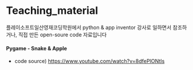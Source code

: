 # Teaching_material
플레이소프트일산영재코딩학원에서 python & app inventor 강사로 일하면서 참조하거나, 직접 만든 open-soure code 자료입니다


#### Pygame - Snake & Apple ####

* code source) https://www.youtube.com/watch?v=8dfePlONtls
